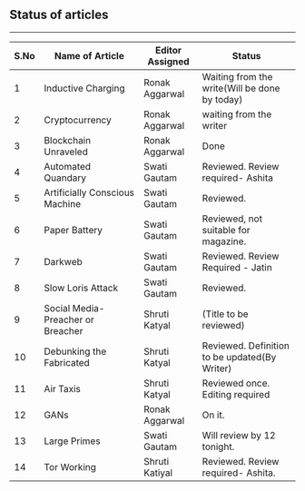 ## Status of articles
---
S.No | Name of Article | Editor Assigned | Status |
| --- | --- | --- | --- |
1 | Inductive Charging | Ronak Aggarwal | Waiting from the write(Will be done by today)
2 | Cryptocurrency | Ronak Aggarwal | waiting from the writer
3 | Blockchain Unraveled | Ronak Aggarwal |  Done
4 | Automated Quandary | Swati Gautam | Reviewed. Review required- Ashita
5 | Artificially Conscious Machine | Swati Gautam | Reviewed.
6 | Paper Battery | Swati Gautam | Reviewed, not suitable for magazine.
7 | Darkweb | Swati Gautam | Reviewed. Review Required - Jatin
8 | Slow Loris Attack | Swati Gautam |Reviewed.
9 | Social Media- Preacher or Breacher | Shruti Katyal | (Title to be reviewed)
10 | Debunking the Fabricated | Shruti Katyal | Reviewed. Definition to be updated(By Writer)
11 |Air Taxis | Shruti Katyal | Reviewed once. Editing required
12|GANs|Ronak Aggarwal| On it.
13| Large Primes| Swati Gautam | Will review by 12 tonight.
14 | Tor Working | Shruti Katiyal | Reviewed. Review required- Ashita.

